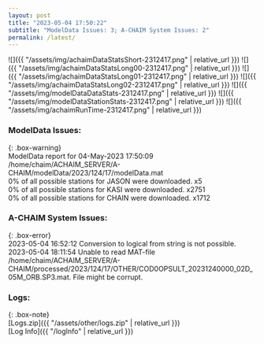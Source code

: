 ```yaml
---
layout: post
title: "2023-05-04 17:50:22"
subtitle: "ModelData Issues: 3; A-CHAIM System Issues: 2"
permalink: /latest/
---
```


![]({{ "/assets/img/achaimDataStatsShort-2312417.png" | relative_url }})
![]({{ "/assets/img/achaimDataStatsLong00-2312417.png" | relative_url }})
![]({{ "/assets/img/achaimDataStatsLong01-2312417.png" | relative_url }})
![]({{ "/assets/img/achaimDataStatsLong02-2312417.png" | relative_url }})
![]({{ "/assets/img/modelDataDataStats-2312417.png" | relative_url }})
![]({{ "/assets/img/modelDataStationStats-2312417.png" | relative_url }})
![]({{ "/assets/img/achaimRunTime-2312417.png" | relative_url }})


### ModelData Issues:  
  
{: .box-warning}  
 ModelData report for 04-May-2023 17:50:09   
 /home/chaim/ACHAIM_SERVER/A-CHAIM/modelData/2023/124/17/modelData.mat   
 0% of all possible stations for JASON were downloaded. x5   
 0% of all possible stations for KASI were downloaded. x2751   
 0% of all possible stations for CHAIN were downloaded. x1712   
  
### A-CHAIM System Issues:  
  
{: .box-error}  
2023-05-04 16:52:12 Conversion to logical from string is not possible.  
2023-05-04 18:11:54 Unable to read MAT-file /home/chaim/ACHAIM_SERVER/A-CHAIM/processed/2023/124/17/OTHER/COD0OPSULT_20231240000_02D_05M_ORB.SP3.mat. File might be corrupt.  

### Logs:  
  
{: .box-note}  
[Logs.zip]({{ "/assets/other/logs.zip" | relative_url }})  
[Log Info]({{ "/logInfo" | relative_url }})  
